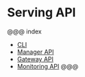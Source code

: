 # Serving API

@@@ index
* [CLI](cli.md)
* [Manager API](manager.md)
* [Gateway API](gateway.md)
* [Monitoring API](monitoring.md)
@@@